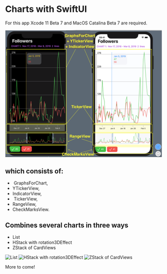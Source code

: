 # Charts with SwiftUI

For this app Xcode 11 Beta 7 and MacOS Catalina Beta 7 are required.
 
![ChartView](ChartView.png)

## which consists of:

-  GraphsForChart,
-  YTickerView, 
-  IndicatorView,
-  TickerView, 
-  RangeView, 
-  CheckMarksView.


## Combines several charts in three ways 

- List
- HStack with rotation3DEffect
- ZStack of CardViews

![List](https://bestkora.com/IosDeveloper/wp-content/uploads/2019/07/Screenshot-2019-08-02-at-10.58.34.png)
![HStack with rotation3DEffect](https://bestkora.com/IosDeveloper/wp-content/uploads/2019/07/Screenshot-2019-08-02-at-15.05.42.png)
![ZStack of CardViews](https://bestkora.com/IosDeveloper/wp-content/uploads/2019/07/Screenshot-2019-08-02-at-15.01.38.png)




More to come!


